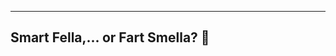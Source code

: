 ----------------------------------
Smart Fella,... or Fart Smella? 🥱
----------------------------------
